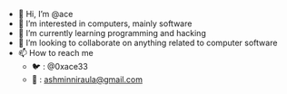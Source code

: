 - 👋 Hi, I’m @ace
- 👀 I’m interested in computers, mainly software
- 🌱 I’m currently learning programming and hacking
- 💞️ I’m looking to collaborate on anything related to computer software
- 📫 How to reach me
  - :bird: : @0xace33
  - :email: : ashminniraula@gmail.com

<!---
ace-5/ace-5 is a ✨ special ✨ repository because its `README.md` (this file) appears on your GitHub profile.
You can click the Preview link to take a look at your changes.
--->
